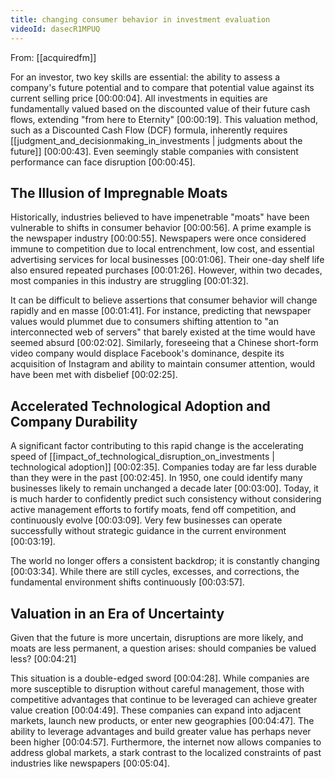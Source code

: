 ```yaml
---
title: changing consumer behavior in investment evaluation
videoId: dasecR1MPUQ
---
```


From: [[acquiredfm]] <br/> 

For an investor, two key skills are essential: the ability to assess a company's future potential and to compare that potential value against its current selling price <a class="yt-timestamp" data-t="00:00:04">[00:00:04]</a>. All investments in equities are fundamentally valued based on the discounted value of their future cash flows, extending "from here to Eternity" <a class="yt-timestamp" data-t="00:00:19">[00:00:19]</a>. This valuation method, such as a Discounted Cash Flow (DCF) formula, inherently requires [[judgment_and_decisionmaking_in_investments | judgments about the future]] <a class="yt-timestamp" data-t="00:00:43">[00:00:43]</a>. Even seemingly stable companies with consistent performance can face disruption <a class="yt-timestamp" data-t="00:00:45">[00:00:45]</a>.

## The Illusion of Impregnable Moats

Historically, industries believed to have impenetrable "moats" have been vulnerable to shifts in consumer behavior <a class="yt-timestamp" data-t="00:00:56">[00:00:56]</a>. A prime example is the newspaper industry <a class="yt-timestamp" data-t="00:00:55">[00:00:55]</a>. Newspapers were once considered immune to competition due to local entrenchment, low cost, and essential advertising services for local businesses <a class="yt-timestamp" data-t="00:01:06">[00:01:06]</a>. Their one-day shelf life also ensured repeated purchases <a class="yt-timestamp" data-t="00:01:26">[00:01:26]</a>. However, within two decades, most companies in this industry are struggling <a class="yt-timestamp" data-t="00:01:32">[00:01:32]</a>.

It can be difficult to believe assertions that consumer behavior will change rapidly and en masse <a class="yt-timestamp" data-t="00:01:41">[00:01:41]</a>. For instance, predicting that newspaper values would plummet due to consumers shifting attention to "an interconnected web of servers" that barely existed at the time would have seemed absurd <a class="yt-timestamp" data-t="00:01:51">[00:02:02]</a>. Similarly, foreseeing that a Chinese short-form video company would displace Facebook's dominance, despite its acquisition of Instagram and ability to maintain consumer attention, would have been met with disbelief <a class="yt-timestamp" data-t="00:02:07">[00:02:25]</a>.

## Accelerated Technological Adoption and Company Durability

A significant factor contributing to this rapid change is the accelerating speed of [[impact_of_technological_disruption_on_investments | technological adoption]] <a class="yt-timestamp" data-t="00:02:33">[00:02:35]</a>. Companies today are far less durable than they were in the past <a class="yt-timestamp" data-t="00:02:40">[00:02:45]</a>. In 1950, one could identify many businesses likely to remain unchanged a decade later <a class="yt-timestamp" data-t="00:02:47">[00:03:00]</a>. Today, it is much harder to confidently predict such consistency without considering active management efforts to fortify moats, fend off competition, and continuously evolve <a class="yt-timestamp" data-t="00:03:02">[00:03:09]</a>. Very few businesses can operate successfully without strategic guidance in the current environment <a class="yt-timestamp" data-t="00:03:18">[00:03:19]</a>.

The world no longer offers a consistent backdrop; it is constantly changing <a class="yt-timestamp" data-t="00:03:33">[00:03:34]</a>. While there are still cycles, excesses, and corrections, the fundamental environment shifts continuously <a class="yt-timestamp" data-t="00:03:52">[00:03:57]</a>.

## Valuation in an Era of Uncertainty

Given that the future is more uncertain, disruptions are more likely, and moats are less permanent, a question arises: should companies be valued less? <a class="yt-timestamp" data-t="00:04:09">[00:04:21]</a>

This situation is a double-edged sword <a class="yt-timestamp" data-t="00:04:27">[00:04:28]</a>. While companies are more susceptible to disruption without careful management, those with competitive advantages that continue to be leveraged can achieve greater value creation <a class="yt-timestamp" data-t="00:04:31">[00:04:49]</a>. These companies can expand into adjacent markets, launch new products, or enter new geographies <a class="yt-timestamp" data-t="00:04:40">[00:04:47]</a>. The ability to leverage advantages and build greater value has perhaps never been higher <a class="yt-timestamp" data-t="00:04:51">[00:04:57]</a>. Furthermore, the internet now allows companies to address global markets, a stark contrast to the localized constraints of past industries like newspapers <a class="yt-timestamp" data-t="00:04:58">[00:05:04]</a>.